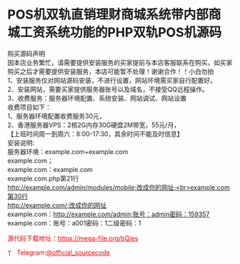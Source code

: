 # POS机双轨直销理财商城系统带内部商城工资系统功能的PHP双轨POS机源码

购买源码声明<br>因本店业务繁忙，请需要提供安装服务的买家提前与本店客服联系在购买。如买家购买之后才需要提供安装服务，本店可能暂不处理！谢谢合作！！小白勿拍<br>1、安装服务仅对网站源码安装，不进行设置，网站环境需买家自行配置好。<br>2、安装网站，需要买家提供服务器账号以及域名，不接受QQ远程操作。<br>3、收费服务：服务器环境配置、系统安装、网站调试、网站设置<br>收费项目如下：<br>1、服务器环境配置收费服务30元，<br>2、香港服务器VPS：2核2G内存30G硬盘2M带宽，55元/月，<br>【上班时间周一到周六：8:00-17:30，其余时间不能及时信息】<br>安装说明:<br>服务器环境：example.com+example.com<br>example.com；<br>example.com：example.com<br>example.com.php第21行<br>http://example.com/admin/modules/mobile;改成你的网址;<br>example.com第30行<br>http://example.com/;改成你的网址<br>example.com：http://example.com/admin;账号：admin密码：159357<br>example.com：账号：a001密码：1二级密码：1<br>


<p style="color: red;">源代码下载地址：<a href="https://mega-file.org/bQies" style="color: red;">https://mega-file.org/bQies</a></p><p style="color: red;"><img src="https://cdn-icons-png.flaticon.com/512/2111/2111646.png" alt="Telegram Icon" style="width: 16px; vertical-align: middle; margin-right: 5px;">Telegram:<a href="https://t.me/official_sourcecode" style="color: red;">@official_sourcecode</a></p>